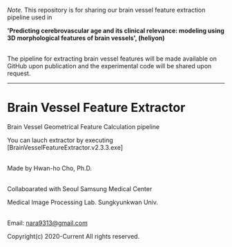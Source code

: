 *Note.* This repository is for sharing our brain vessel feature extraction pipeline used in 

**'Predicting cerebrovascular age and its clinical relevance: modeling using 3D morphological features of brain vessels', (heliyon)**

\
The pipeline for extracting brain vessel features will be made available on GitHub upon publication and the experimental code will be shared upon request. 

---

# Brain Vessel Feature Extractor

Brain Vessel Geometrical Feature Calculation pipeline

You can lauch extractor by executing [BrainVesselFeatureExtractor.v2.3.3.exe]

\
Made by Hwan-ho Cho, Ph.D.
 
\
Collaboarated with Seoul Samsung Medical Center

Medical Image Processing Lab. Sungkyunkwan Univ.

\
Email: nara9313@gmail.com

Copyright(c) 2020-Current All rights reserved.
